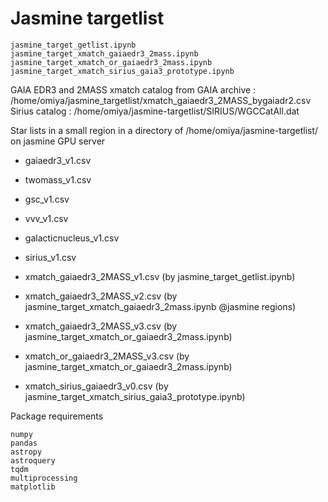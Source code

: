 # Jasmine targetlist

```
jasmine_target_getlist.ipynb
jasmine_target_xmatch_gaiaedr3_2mass.ipynb
jasmine_target_xmatch_or_gaiaedr3_2mass.ipynb
jasmine_target_xmatch_sirius_gaia3_prototype.ipynb
```

GAIA EDR3 and 2MASS xmatch catalog from GAIA archive : /home/omiya/jasmine_targetlist/xmatch_gaiaedr3_2MASS_bygaiadr2.csv  
Sirius catalog : /home/omiya/jasmine-targetlist/SIRIUS/WGCCatAll.dat 

Star lists in a small region in a directory of /home/omiya/jasmine-targetlist/ on jasmine GPU server
- gaiaedr3_v1.csv  
- twomass_v1.csv
- gsc_v1.csv
- vvv_v1.csv  
- galacticnucleus_v1.csv  
- sirius_v1.csv  
  
- xmatch_gaiaedr3_2MASS_v1.csv  (by jasmine_target_getlist.ipynb)
- xmatch_gaiaedr3_2MASS_v2.csv  (by jasmine_target_xmatch_gaiaedr3_2mass.ipynb @jasmine regions)
- xmatch_gaiaedr3_2MASS_v3.csv  (by jasmine_target_xmatch_or_gaiaedr3_2mass.ipynb)
- xmatch_or_gaiaedr3_2MASS_v3.csv  (by jasmine_target_xmatch_or_gaiaedr3_2mass.ipynb)
- xmatch_sirius_gaiaedr3_v0.csv  (by jasmine_target_xmatch_sirius_gaia3_prototype.ipynb)

Package requirements
```
numpy
pandas
astropy
astroquery
tqdm
multiprocessing
matplotlib
```

